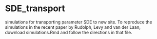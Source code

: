 # SDE_transport
simulations for transporting parameter SDE to new site.  To reproduce the simulations in the recent paper by Rudolph, Levy and van der Laan, download simulations.Rmd and follow the directions in that file.  
